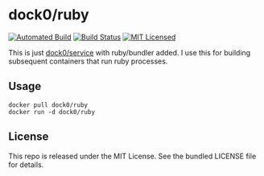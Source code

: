 dock0/ruby
=======

[![Automated Build](https://img.shields.io/docker/build/dock0/ruby.svg)](https://hub.docker.com/r/dock0/ruby/)
[![Build Status](https://img.shields.io/travis/com/dock0/ruby.svg)](https://travis-ci.com/dock0/ruby)
[![MIT Licensed](http://img.shields.io/badge/license-MIT-green.svg)](https://tldrlegal.com/license/mit-license)

This is just [dock0/service](https://github.com/dock0/service) with ruby/bundler added. I use this for building subsequent containers that run ruby processes.

## Usage

```
docker pull dock0/ruby
docker run -d dock0/ruby
```

## License

This repo is released under the MIT License. See the bundled LICENSE file for details.

